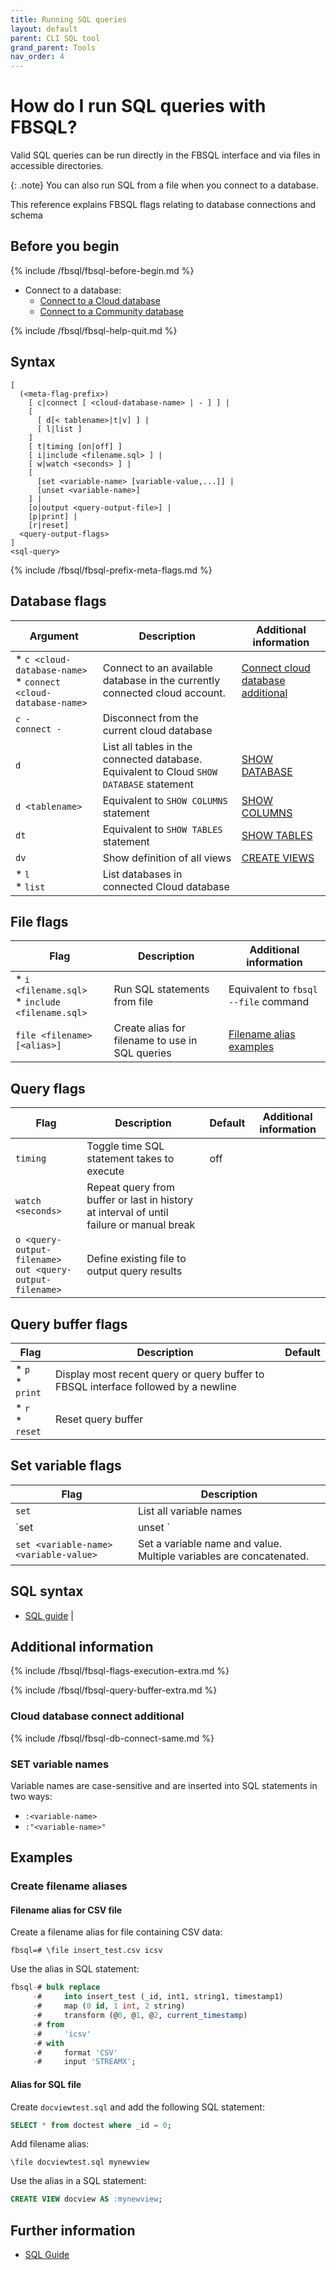```yaml
---
title: Running SQL queries
layout: default
parent: CLI SQL tool
grand_parent: Tools
nav_order: 4
---
```


# How do I run SQL queries with FBSQL?

Valid SQL queries can be run directly in the FBSQL interface and via files in accessible directories.

{: .note}
You can also run SQL from a file when you connect to a database.

This reference explains FBSQL flags relating to database connections and schema

## Before you begin

{% include /fbsql/fbsql-before-begin.md %}
* Connect to a database:
  * [Connect to a Cloud database](/docs/tools/fbsql/fbsql-connect-cloud-db)
  * [Connect to a Community database](/docs/tools/fbsql/fbsql-connect-community-db)

{% include /fbsql/fbsql-help-quit.md %}

## Syntax

```
[
  (<meta-flag-prefix>)
    [ c|connect [ <cloud-database-name> | - ] ] |
    [
      [ d[< tablename>|t|v] ] |
      [ l|list ]
    ]
    [ t|timing [on|off] ]
    [ i|include <filename.sql> ] |
    [ w|watch <seconds> ] |
    [
      [set <variable-name> [variable-value,...]] |
      [unset <variable-name>]
    ] |
    [o|output <query-output-file>] |
    [p|print] |
    [r|reset]
  <query-output-flags>
]
<sql-query>

```

{% include /fbsql/fbsql-prefix-meta-flags.md %}

## Database flags

| Argument | Description | Additional information |
|---|---|---|
| * `c <cloud-database-name>`<br/>* `connect <cloud-database-name>` | Connect to an available database in the currently connected cloud account. | [Connect cloud database additional](#connect-cloud-database-additional) |
| *`c -`<br/>* `connect -` | Disconnect from the current cloud database |  |
| `d` | List all tables in the connected database. Equivalent to Cloud `SHOW DATABASE` statement | [SHOW DATABASE](/docs/sql-guide/statements/statement-database-show) |
| `d <tablename>` | Equivalent to `SHOW COLUMNS` statement | [SHOW COLUMNS](/docs/sql-guide/statements/statement-columns-show) |
| `dt` | Equivalent to `SHOW TABLES` statement | [SHOW TABLES](/docs/sql-guide/statements/statement-table-show) |
| `dv` | Show definition of all views | [CREATE VIEWS](/docs/sql-guide/statements/statement-view-create) |
| * `l`<br/>* `list` | List databases in connected Cloud database |  |

## File flags

| Flag | Description | Additional information |
|---|---|---|
| * `i <filename.sql>`<br/>* `include <filename.sql>` | Run SQL statements from file | Equivalent to `fbsql --file` command |
| `file <filename> [<alias>]` | Create alias for filename to use in SQL queries | [Filename alias examples](#create-filename-aliases) |

## Query flags

| Flag | Description | Default | Additional information |
|---|---|---|---|
| `timing` | Toggle time SQL statement takes to execute | off |  |
| `watch <seconds>` | Repeat query from buffer or last in history at interval of <seconds> until failure or manual break |  |  |
| `o <query-output-filename>`<br/>`out <query-output-filename>` | Define existing file to output query results |  |  |

## Query buffer flags

| Flag | Description | Default |
|---|---|---|
| * `p`<br/>* `print` | Display most recent query or query buffer to FBSQL interface followed by a newline |  |
| * `r`<br/>* `reset` | Reset query buffer |

## Set variable flags

| Flag | Description |
|---|---|
| `set` | List all variable names |
| `set|unset <variable-name>` | Set or unset named variable |
| `set <variable-name> <variable-value>` | Set a variable name and value. Multiple variables are concatenated. |

## SQL syntax

* [SQL guide](/docs/sql-guide/sql-guide-home) |

## Additional information

{% include /fbsql/fbsql-flags-execution-extra.md %}

{% include /fbsql/fbsql-query-buffer-extra.md %}

### Cloud database connect additional

{% include /fbsql/fbsql-db-connect-same.md %}

### SET variable names

Variable names are case-sensitive and are inserted into SQL statements in two ways:
* `:<variable-name>`
* `:"<variable-name>"`

## Examples

### Create filename aliases

#### Filename alias for CSV file

Create a filename alias for file containing CSV data:

```
fbsql=# \file insert_test.csv icsv
```

Use the alias in SQL statement:

```sql
fbsql-# bulk replace
     -#     into insert_test (_id, int1, string1, timestamp1)
     -#     map (0 id, 1 int, 2 string)
     -#     transform (@0, @1, @2, current_timestamp)
     -# from
     -#     'icsv'
     -# with
     -#     format 'CSV'
     -#     input 'STREAMX';
```

#### Alias for SQL file

Create `docviewtest.sql` and add the following SQL statement:

```sql
SELECT * from doctest where _id = 0;
```

Add filename alias:

```
\file docviewtest.sql mynewview
```

Use the alias in a SQL statement:

```sql
CREATE VIEW docview AS :mynewview;
```

## Further information

* [SQL Guide](/docs/sql-guide/sql-guide-home)
